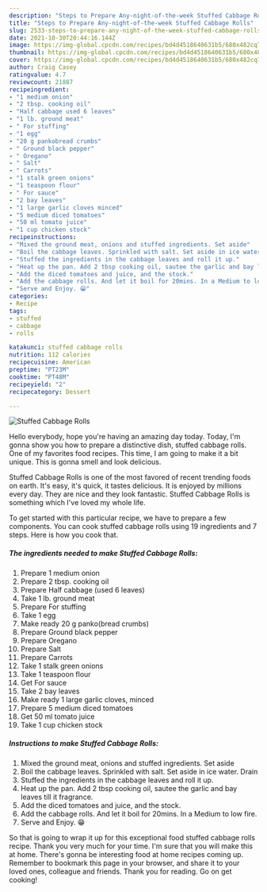 ```yaml
---
description: "Steps to Prepare Any-night-of-the-week Stuffed Cabbage Rolls"
title: "Steps to Prepare Any-night-of-the-week Stuffed Cabbage Rolls"
slug: 2533-steps-to-prepare-any-night-of-the-week-stuffed-cabbage-rolls
date: 2021-10-30T20:44:16.144Z
image: https://img-global.cpcdn.com/recipes/bd4d4518640631b5/680x482cq70/stuffed-cabbage-rolls-recipe-main-photo.jpg
thumbnail: https://img-global.cpcdn.com/recipes/bd4d4518640631b5/680x482cq70/stuffed-cabbage-rolls-recipe-main-photo.jpg
cover: https://img-global.cpcdn.com/recipes/bd4d4518640631b5/680x482cq70/stuffed-cabbage-rolls-recipe-main-photo.jpg
author: Craig Casey
ratingvalue: 4.7
reviewcount: 21887
recipeingredient:
- "1 medium onion"
- "2 tbsp. cooking oil"
- "Half cabbage used 6 leaves"
- "1 lb. ground meat"
- " For stuffing"
- "1 egg"
- "20 g pankobread crumbs"
- " Ground black pepper"
- " Oregano"
- " Salt"
- " Carrots"
- "1 stalk green onions"
- "1 teaspoon flour"
- " For sauce"
- "2 bay leaves"
- "1 large garlic cloves minced"
- "5 medium diced tomatoes"
- "50 ml tomato juice"
- "1 cup chicken stock"
recipeinstructions:
- "Mixed the ground meat, onions and stuffed ingredients. Set aside"
- "Boil the cabbage leaves. Sprinkled with salt. Set aside in ice water. Drain"
- "Stuffed the ingredients in the cabbage leaves and roll it up."
- "Heat up the pan. Add 2 tbsp cooking oil, sautee the garlic and bay leaves till it fragrance."
- "Add the diced tomatoes and juice, and the stock."
- "Add the cabbage rolls. And let it boil for 20mins. In a Medium to low fire."
- "Serve and Enjoy. 😁"
categories:
- Recipe
tags:
- stuffed
- cabbage
- rolls

katakunci: stuffed cabbage rolls 
nutrition: 112 calories
recipecuisine: American
preptime: "PT23M"
cooktime: "PT48M"
recipeyield: "2"
recipecategory: Dessert

---
```



![Stuffed Cabbage Rolls](https://img-global.cpcdn.com/recipes/bd4d4518640631b5/680x482cq70/stuffed-cabbage-rolls-recipe-main-photo.jpg)

Hello everybody, hope you're having an amazing day today. Today, I'm gonna show you how to prepare a distinctive dish, stuffed cabbage rolls. One of my favorites food recipes. This time, I am going to make it a bit unique. This is gonna smell and look delicious.



Stuffed Cabbage Rolls is one of the most favored of recent trending foods on earth. It's easy, it's quick, it tastes delicious. It is enjoyed by millions every day. They are nice and they look fantastic. Stuffed Cabbage Rolls is something which I've loved my whole life.


To get started with this particular recipe, we have to prepare a few components. You can cook stuffed cabbage rolls using 19 ingredients and 7 steps. Here is how you cook that.

<!--inarticleads1-->

##### The ingredients needed to make Stuffed Cabbage Rolls:

1. Prepare 1 medium onion
1. Prepare 2 tbsp. cooking oil
1. Prepare Half cabbage (used 6 leaves)
1. Take 1 lb. ground meat
1. Prepare  For stuffing
1. Take 1 egg
1. Make ready 20 g panko(bread crumbs)
1. Prepare  Ground black pepper
1. Prepare  Oregano
1. Prepare  Salt
1. Prepare  Carrots
1. Take 1 stalk green onions
1. Take 1 teaspoon flour
1. Get  For sauce
1. Take 2 bay leaves
1. Make ready 1 large garlic cloves, minced
1. Prepare 5 medium diced tomatoes
1. Get 50 ml tomato juice
1. Take 1 cup chicken stock




<!--inarticleads2-->

##### Instructions to make Stuffed Cabbage Rolls:

1. Mixed the ground meat, onions and stuffed ingredients. Set aside
1. Boil the cabbage leaves. Sprinkled with salt. Set aside in ice water. Drain
1. Stuffed the ingredients in the cabbage leaves and roll it up.
1. Heat up the pan. Add 2 tbsp cooking oil, sautee the garlic and bay leaves till it fragrance.
1. Add the diced tomatoes and juice, and the stock.
1. Add the cabbage rolls. And let it boil for 20mins. In a Medium to low fire.
1. Serve and Enjoy. 😁




So that is going to wrap it up for this exceptional food stuffed cabbage rolls recipe. Thank you very much for your time. I'm sure that you will make this at home. There's gonna be interesting food at home recipes coming up. Remember to bookmark this page in your browser, and share it to your loved ones, colleague and friends. Thank you for reading. Go on get cooking!
